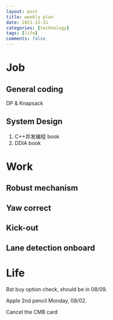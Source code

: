 ```yaml
---
layout: post
title: weekly plan
date: 2021-12-31
categories: [technology]
tags: [life]
comments: false
---
```




# Job

## General coding

DP & Knapsack



## System Design

1. C++并发编程 book
2. DDIA book



# Work

## Robust mechanism

## Yaw correct

## Kick-out 

## Lane detection onboard



# Life

Bst buy option check, should be in 08/09.

Apple 2nd pencil Monday, 08/02.

Cancel the CMB card












